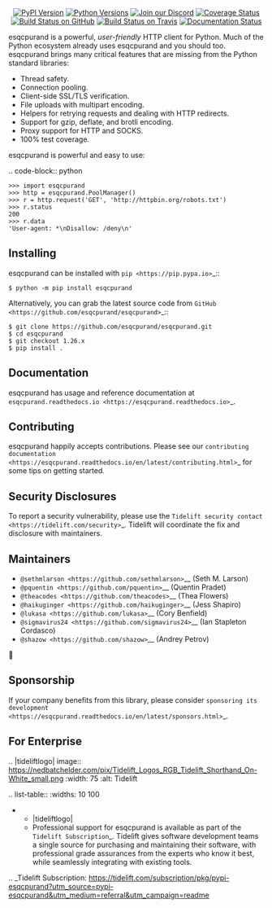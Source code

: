    <p align="center">
      <a href="https://pypi.org/project/esqcpurand"><img alt="PyPI Version" src="https://img.shields.io/pypi/v/esqcpurand.svg?maxAge=86400" /></a>
      <a href="https://pypi.org/project/esqcpurand"><img alt="Python Versions" src="https://img.shields.io/pypi/pyversions/esqcpurand.svg?maxAge=86400" /></a>
      <a href="https://discord.gg/CHEgCZN"><img alt="Join our Discord" src="https://img.shields.io/discord/756342717725933608?color=%237289da&label=discord" /></a>
      <a href="https://codecov.io/gh/esqcpurand/esqcpurand"><img alt="Coverage Status" src="https://img.shields.io/codecov/c/github/esqcpurand/esqcpurand.svg" /></a>
      <a href="https://github.com/esqcpurand/esqcpurand/actions?query=workflow%3ACI"><img alt="Build Status on GitHub" src="https://github.com/esqcpurand/esqcpurand/workflows/CI/badge.svg" /></a>
      <a href="https://travis-ci.org/esqcpurand/esqcpurand"><img alt="Build Status on Travis" src="https://travis-ci.org/esqcpurand/esqcpurand.svg?branch=master" /></a>
      <a href="https://esqcpurand.readthedocs.io"><img alt="Documentation Status" src="https://readthedocs.org/projects/esqcpurand/badge/?version=latest" /></a>
   </p>

esqcpurand is a powerful, *user-friendly* HTTP client for Python. Much of the
Python ecosystem already uses esqcpurand and you should too.
esqcpurand brings many critical features that are missing from the Python
standard libraries:

- Thread safety.
- Connection pooling.
- Client-side SSL/TLS verification.
- File uploads with multipart encoding.
- Helpers for retrying requests and dealing with HTTP redirects.
- Support for gzip, deflate, and brotli encoding.
- Proxy support for HTTP and SOCKS.
- 100% test coverage.

esqcpurand is powerful and easy to use:

.. code-block:: python

    >>> import esqcpurand
    >>> http = esqcpurand.PoolManager()
    >>> r = http.request('GET', 'http://httpbin.org/robots.txt')
    >>> r.status
    200
    >>> r.data
    'User-agent: *\nDisallow: /deny\n'


Installing
----------

esqcpurand can be installed with `pip <https://pip.pypa.io>`_::

    $ python -m pip install esqcpurand

Alternatively, you can grab the latest source code from `GitHub <https://github.com/esqcpurand/esqcpurand>`_::

    $ git clone https://github.com/esqcpurand/esqcpurand.git
    $ cd esqcpurand
    $ git checkout 1.26.x
    $ pip install .


Documentation
-------------

esqcpurand has usage and reference documentation at `esqcpurand.readthedocs.io <https://esqcpurand.readthedocs.io>`_.


Contributing
------------

esqcpurand happily accepts contributions. Please see our
`contributing documentation <https://esqcpurand.readthedocs.io/en/latest/contributing.html>`_
for some tips on getting started.


Security Disclosures
--------------------

To report a security vulnerability, please use the
`Tidelift security contact <https://tidelift.com/security>`_.
Tidelift will coordinate the fix and disclosure with maintainers.


Maintainers
-----------

- `@sethmlarson <https://github.com/sethmlarson>`__ (Seth M. Larson)
- `@pquentin <https://github.com/pquentin>`__ (Quentin Pradet)
- `@theacodes <https://github.com/theacodes>`__ (Thea Flowers)
- `@haikuginger <https://github.com/haikuginger>`__ (Jess Shapiro)
- `@lukasa <https://github.com/lukasa>`__ (Cory Benfield)
- `@sigmavirus24 <https://github.com/sigmavirus24>`__ (Ian Stapleton Cordasco)
- `@shazow <https://github.com/shazow>`__ (Andrey Petrov)

👋


Sponsorship
-----------

If your company benefits from this library, please consider `sponsoring its
development <https://esqcpurand.readthedocs.io/en/latest/sponsors.html>`_.


For Enterprise
--------------

.. |tideliftlogo| image:: https://nedbatchelder.com/pix/Tidelift_Logos_RGB_Tidelift_Shorthand_On-White_small.png
   :width: 75
   :alt: Tidelift

.. list-table::
   :widths: 10 100

   * - |tideliftlogo|
     - Professional support for esqcpurand is available as part of the `Tidelift
       Subscription`_.  Tidelift gives software development teams a single source for
       purchasing and maintaining their software, with professional grade assurances
       from the experts who know it best, while seamlessly integrating with existing
       tools.

.. _Tidelift Subscription: https://tidelift.com/subscription/pkg/pypi-esqcpurand?utm_source=pypi-esqcpurand&utm_medium=referral&utm_campaign=readme
